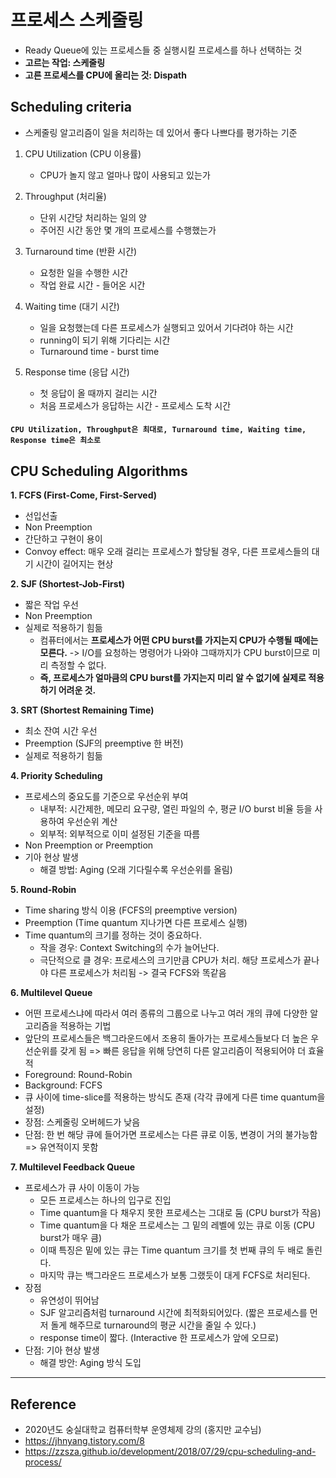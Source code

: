 # 프로세스 스케줄링

- Ready Queue에 있는 프로세스들 중 실행시킬 프로세스를 하나 선택하는 것
- **고르는 작업: 스케줄링**
- **고른 프로세스를 CPU에 올리는 것: Dispath**

## Scheduling criteria

- 스케줄링 알고리즘이 일을 처리하는 데 있어서 좋다 나쁘다를 평가하는 기준

1. CPU Utilization (CPU 이용률)
   - CPU가 놀지 않고 얼마나 많이 사용되고 있는가
2. Throughput (처리율)

   - 단위 시간당 처리하는 일의 양
   - 주어진 시간 동안 몇 개의 프로세스를 수행했는가

3. Turnaround time (반환 시간)

   - 요청한 일을 수행한 시간
   - 작업 완료 시간 - 들어온 시간

4. Waiting time (대기 시간)

   - 일을 요청했는데 다른 프로세스가 실행되고 있어서 기다려야 하는 시간
   - running이 되기 위해 기다리는 시간
   - Turnaround time - burst time

5. Response time (응답 시간)

   - 첫 응답이 올 때까지 걸리는 시간
   - 처음 프로세스가 응답하는 시간 - 프로세스 도착 시간

#### `CPU Utilization, Throughput은 최대로, Turnaround time, Waiting time, Response time은 최소로`

## CPU Scheduling Algorithms

**1. FCFS (First-Come, First-Served)**

- 선입선출
- Non Preemption
- 간단하고 구현이 용이
- Convoy effect: 매우 오래 걸리는 프로세스가 할당될 경우, 다른 프로세스들의 대기 시간이 길어지는 현상

**2. SJF (Shortest-Job-First)**

- 짧은 작업 우선
- Non Preemption
- 실제로 적용하기 힘듦
  - 컴퓨터에서는 **프로세스가 어떤 CPU burst를 가지는지 CPU가 수행될 때에는 모른다.** -> I/O를 요청하는 명령어가 나와야 그때까지가 CPU burst이므로 미리 측정할 수 없다.
  - **즉, 프로세스가 얼마큼의 CPU burst를 가지는지 미리 알 수 없기에 실제로 적용하기 어려운 것.**

**3. SRT (Shortest Remaining Time)**

- 최소 잔여 시간 우선
- Preemption (SJF의 preemptive 한 버전)
- 실제로 적용하기 힘듦

**4. Priority Scheduling**

- 프로세스의 중요도를 기준으로 우선순위 부여
  - 내부적: 시간제한, 메모리 요구량, 열린 파일의 수, 평균 I/O burst 비율 등을 사용하여 우선순위 계산
  - 외부적: 외부적으로 이미 설정된 기준을 따름
- Non Preemption or Preemption
- 기아 현상 발생
  - 해결 방법: Aging (오래 기다릴수록 우선순위를 올림)

**5. Round-Robin**

- Time sharing 방식 이용 (FCFS의 preemptive version)
- Preemption (Time quantum 지나가면 다른 프로세스 실행)
- Time quantum의 크기를 정하는 것이 중요하다.
  - 작을 경우: Context Switching의 수가 늘어난다.
  - 극단적으로 클 경우: 프로세스의 크기만큼 CPU가 처리. 해당 프로세스가 끝나야 다른 프로세스가 처리됨 -> 결국 FCFS와 똑같음

**6. Multilevel Queue**

- 어떤 프로세스냐에 따라서 여러 종류의 그룹으로 나누고 여러 개의 큐에 다양한 알고리즘을 적용하는 기법
- 앞단의 프로세스들은 백그라운드에서 조용히 돌아가는 프로세스들보다 더 높은 우선순위를 갖게 됨 => 빠른 응답을 위해 당연히 다른 알고리즘이 적용되어야 더 효율적
- Foreground: Round-Robin
- Background: FCFS
- 큐 사이에 time-slice를 적용하는 방식도 존재 (각각 큐에게 다른 time quantum을 설정)
- 장점: 스케줄링 오버헤드가 낮음
- 단점: 한 번 해당 큐에 들어가면 프로세스는 다른 큐로 이동, 변경이 거의 불가능함 => 유연적이지 못함

**7. Multilevel Feedback Queue**

- 프로세스가 큐 사이 이동이 가능
  - 모든 프로세스는 하나의 입구로 진입
  - Time quantum을 다 채우지 못한 프로세스는 그대로 둠 (CPU burst가 작음)
  - Time quantum을 다 채운 프로세스는 그 밑의 레벨에 있는 큐로 이동 (CPU burst가 매우 큼)
  - 이때 특징은 밑에 있는 큐는 Time quantum 크기를 첫 번째 큐의 두 배로 돌린다.
  - 마지막 큐는 백그라운드 프로세스가 보통 그랬듯이 대게 FCFS로 처리된다.
- 장점
  - 유연성이 뛰어남
  - SJF 알고리즘처럼 turnaround 시간에 최적화되어있다. (짧은 프로세스를 먼저 돌게 해주므로 turnaround의 평균 시간을 줄일 수 있다.)
  - response time이 짧다. (Interactive 한 프로세스가 앞에 오므로)
- 단점: 기아 현상 발생
  - 해결 방안: Aging 방식 도입

---

## Reference

- 2020년도 숭실대학교 컴퓨터학부 운영체제 강의 (홍지만 교수님)
- https://jhnyang.tistory.com/8
- https://zzsza.github.io/development/2018/07/29/cpu-scheduling-and-process/
